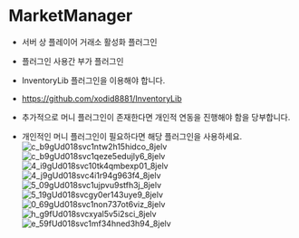 # MarketManager

- 서버 상 플레이어 거래소 활성화 플러그인
- 플러그인 사용간 부가 플러그인

- InventoryLib 플러그인을 이용해야 합니다.
- https://github.com/xodid8881/InventoryLib
- 추가적으로 머니 플러그인이 존재한다면 개인적 연동을 진행해야 함을 당부합니다.

- 개인적인 머니 플러그인이 필요하다면 해당 플러그인을 사용하세요.
![c_b9gUd018svc1ntw2h15hidco_8jelv](https://user-images.githubusercontent.com/26338400/226333726-0596b90b-c302-4e08-be1a-7e2f8b97ad99.jpg)
![c_b9gUd018svc1qeze5edujly6_8jelv](https://user-images.githubusercontent.com/26338400/226333734-d07d0596-c97e-4721-86df-b33f3425a873.jpg)
![4_i9gUd018svc10tk4qmbexp01_8jelv](https://user-images.githubusercontent.com/26338400/226333736-36f64ef7-ae33-4f75-9eaf-684f4e41ecdc.jpg)
![4_j9gUd018svc4i1r94g963f4_8jelv](https://user-images.githubusercontent.com/26338400/226333740-fdb48db3-f3a8-476c-8a14-03696e2c6220.jpg)
![5_09gUd018svc1ujpvu9stfh3j_8jelv](https://user-images.githubusercontent.com/26338400/226333745-82e9c7c3-c8eb-424f-ad32-a55b28e54493.jpg)
![5_19gUd018svcgy0er143uye9_8jelv](https://user-images.githubusercontent.com/26338400/226333751-a6602e56-bf02-454d-bbc1-942fe895385f.jpg)
![0_69gUd018svc1non737ot6viz_8jelv](https://user-images.githubusercontent.com/26338400/226333760-a562122c-4b8e-412f-a0d1-1268268ab332.jpg)
![h_g9fUd018svcxyal5v5i2sci_8jelv](https://user-images.githubusercontent.com/26338400/226333769-6350612f-2779-4d1b-9487-9dc2f996c8cc.jpg)
![e_59fUd018svc1mf34hned3h94_8jelv](https://user-images.githubusercontent.com/26338400/226333775-d5b09ff2-7c58-4d9a-9632-208df8cd2d4d.jpg)

